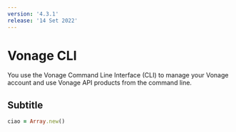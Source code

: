 ```yaml
---
version: '4.3.1'
release: '14 Set 2022'
---
```

# Vonage CLI

You use the Vonage Command Line Interface (CLI) to manage your Vonage account and use Vonage API products from the command line.
## Subtitle

``` ruby
ciao = Array.new()
```
